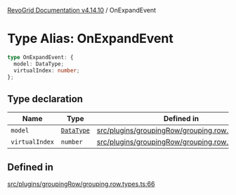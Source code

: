 [RevoGrid Documentation v4.14.10](README.md) / OnExpandEvent

# Type Alias: OnExpandEvent

```ts
type OnExpandEvent: {
  model: DataType;
  virtualIndex: number;
};
```

## Type declaration

| Name | Type | Defined in |
| ------ | ------ | ------ |
| `model` | [`DataType`](TypeAlias.DataType.md) | [src/plugins/groupingRow/grouping.row.types.ts:67](https://github.com/revolist/revogrid/blob/f8d663f4e4ad146b94baf570f65efe48aaaeae09/src/plugins/groupingRow/grouping.row.types.ts#L67) |
| `virtualIndex` | `number` | [src/plugins/groupingRow/grouping.row.types.ts:68](https://github.com/revolist/revogrid/blob/f8d663f4e4ad146b94baf570f65efe48aaaeae09/src/plugins/groupingRow/grouping.row.types.ts#L68) |

## Defined in

[src/plugins/groupingRow/grouping.row.types.ts:66](https://github.com/revolist/revogrid/blob/f8d663f4e4ad146b94baf570f65efe48aaaeae09/src/plugins/groupingRow/grouping.row.types.ts#L66)
